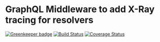 GraphQL Middleware to add X-Ray tracing for resolvers
=====================================================
[![Greenkeeper badge](https://badges.greenkeeper.io/lifeomic/graphql-resolvers-xray-tracing.svg)](https://greenkeeper.io/)
[![Build Status](https://travis-ci.org/lifeomic/graphql-resolvers-xray-tracing.svg?branch=master)](https://travis-ci.org/lifeomic/graphql-resolvers-xray-tracing)
[![Coverage Status](https://coveralls.io/repos/github/lifeomic/graphql-resolvers-xray-tracing/badge.svg?branch=master)](https://coveralls.io/github/lifeomic/graphql-resolvers-xray-tracing?branch=master)
